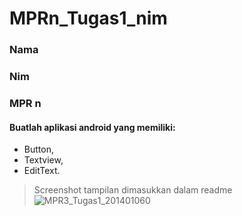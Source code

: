 # MPRn_Tugas1_nim
### Nama
### Nim
### MPR n

#### Buatlah aplikasi android yang memiliki: 
- Button, 
- Textview, 
- EditText.

> Screenshot tampilan dimasukkan dalam readme
> ![MPR3_Tugas1_201401060](https://user-images.githubusercontent.com/85720955/196865497-3318b600-0876-4710-a77e-9ff71b42e8d8.jpg)
